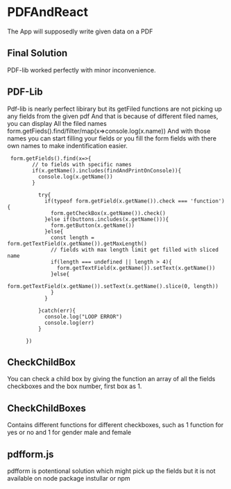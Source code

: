 # PDFAndReact
The App will supposedly write given data on a PDF

## Final Solution
PDF-lib worked perfectly with minor inconvenience. 

## PDF-Lib 
Pdf-lib is nearly perfect libirary but its getFiled 
functions are not picking up any fields from the given pdf
And that is because of different filed names, you can display
All the filed names form.getFieds().find/filter/map(x=>console.log(x.name))
And with those names you can start filling your fields
or you fill the form fields with there own names to make indentification easier.

~~~
 form.getFields().find(x=>{
        // to fields with specific names
        if(x.getName().includes(findAndPrintOnConsole)){
          console.log(x.getName())
        }
       
          try{
            if(typeof form.getField(x.getName()).check === 'function'){
              form.getCheckBox(x.getName()).check()
            }else if(buttons.includes(x.getName())){
              form.getButton(x.getName())
            }else{
              const length = form.getTextField(x.getName()).getMaxLength()
              // fields with max length limit get filled with sliced name
              if(length === undefined || length > 4){
                form.getTextField(x.getName()).setText(x.getName())
              }else{
                form.getTextField(x.getName()).setText(x.getName().slice(0, length))
              }
            }
  
          }catch(err){
            console.log("LOOP ERROR")
            console.log(err)
          }
      
      })
~~~

## CheckChildBox
You can check a child box by giving the function an array of all 
the fields checkboxes and the box number, first box as 1.

## CheckChildBoxes
Contains different functions for different checkboxes, such as 
1 function for yes or no and 1 for gender male and female 

## pdfform.js
pdfform is potentional solution which might pick up the fields
but it is not available on node package instullar or npm 
